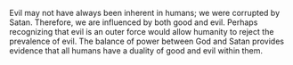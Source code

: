 
Evil may not have always been inherent in humans; we were corrupted by Satan. Therefore,
we are influenced by both good and evil. Perhaps recognizing that evil is an outer force
would allow humanity to reject the prevalence of evil. The balance of power
between God and Satan provides evidence that all
humans have a duality of good and evil within them.
